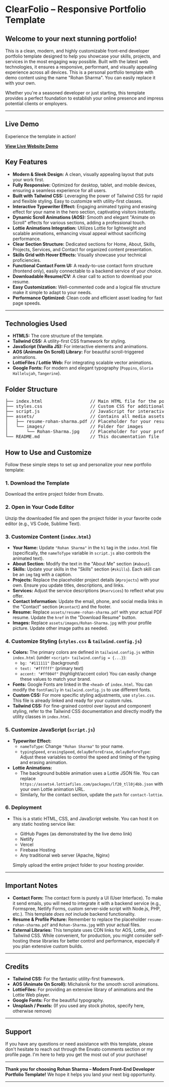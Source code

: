 # ClearFolio – Responsive Portfolio Template

## Welcome to your next stunning portfolio!

This is a clean, modern, and highly customizable front-end developer portfolio template designed to help you showcase your skills, projects, and services in the most engaging way possible. Built with the latest web technologies, it ensures a responsive, performant, and visually appealing experience across all devices.
This is a personal portfolio template with demo content using the name "Rohan Sharma". You can easily replace it with your own.

Whether you're a seasoned developer or just starting, this template provides a perfect foundation to establish your online presence and impress potential clients or employers.

---

##  Live Demo

Experience the template in action!

 [**View Live Website Demo**](https://portfolio-template-one-inky.vercel.app/)

##  Key Features

- **Modern & Sleek Design:** A clean, visually appealing layout that puts your work first.
- **Fully Responsive:** Optimized for desktop, tablet, and mobile devices, ensuring a seamless experience for all users.
- **Built with Tailwind CSS:** Leveraging the power of Tailwind CSS for rapid and flexible styling. Easy to customize with utility-first classes.
- **Interactive Typewriter Effect:** Engaging animated typing and erasing effect for your name in the hero section, captivating visitors instantly.
- **Dynamic Scroll Animations (AOS):** Smooth and elegant "Animate on Scroll" effects for various sections, adding a professional touch.
- **Lottie Animations Integration:** Utilizes Lottie for lightweight and scalable animations, enhancing visual appeal without sacrificing performance.
- **Clear Section Structure:** Dedicated sections for Home, About, Skills, Projects, Services, and Contact for organized content presentation.
- **Skills Grid with Hover Effects:** Visually showcase your technical proficiencies.
- **Functional Contact Form UI:** A ready-to-use contact form structure (frontend only), easily connectable to a backend service of your choice.
- **Downloadable Resume/CV:** A clear call to action to download your resume.
- **Easy Customization:** Well-commented code and a logical file structure make it simple to adapt to your needs.
- **Performance Optimized:** Clean code and efficient asset loading for fast page speeds.

---

## Technologies Used

- **HTML5:** The core structure of the template.
- **Tailwind CSS:** A utility-first CSS framework for styling.
- **JavaScript (Vanilla JS):** For interactive elements and animations.
- **AOS (Animate On Scroll) Library:** For beautiful scroll-triggered animations.
- **LottieFiles / Lottie Web:** For integrating scalable vector animations.
- **Google Fonts:** For modern and elegant typography (`Poppins`, `Gloria Hallelujah`, `Tangerine`).

##  Folder Structure

<pre>
├── index.html                  // Main HTML file for the portfolio
├── styles.css                  // Custom CSS for additional styling and overrides
├── script.js                   // JavaScript for interactive elements (e.g., typewriter, Lottie)
├── assets/                     // Contains all media assets
│   ├── resume-rohan-sharma.pdf // Placeholder for your resume
│   └── images/                 // Folder for images
│       └── Rohan-Sharma.jpg    // Placeholder for your profile image
└── README.md                   // This documentation file
</pre>

##  How to Use and Customize

Follow these simple steps to set up and personalize your new portfolio template:

### 1. **Download the Template**

Download the entire project folder from Envato.

### 2. **Open in Your Code Editor**

Unzip the downloaded file and open the project folder in your favorite code editor (e.g., VS Code, Sublime Text).

### 3. **Customize Content (`index.html`)**

- **Your Name:** Update `"Rohan Sharma"` in the `h1` tag in the `index.html` file (specifically, the `nameToType` variable in `script.js` also controls the animated text).
- **About Section:** Modify the text in the "About Me" section (`#about`).
- **Skills:** Update your skills in the "Skills" section (`#skills`). Each skill can be an `img` tag with a caption.
- **Projects:** Replace the placeholder project details (`#projects`) with your own. Ensure you update titles, descriptions, and links.
- **Services:** Adjust the service descriptions (`#services`) to reflect what you offer.
- **Contact Information:** Update the email, phone, and social media links in the "Contact" section (`#contact`) and the footer.
- **Resume:** Replace `assets/resume-rohan-sharma.pdf` with your actual PDF resume. Update the `href` in the "Download Resume" button.
- **Images:** Replace `assets/images/Rohan-Sharma.jpg` with your profile picture. Update other image paths as needed.

### 4. **Customize Styling (`styles.css` & `tailwind.config.js`)**

- **Colors:** The primary colors are defined in `tailwind.config.js` within `index.html` (under `<script> tailwind.config = {...}`):
  - `bg: "#111111"` (background)
  - `text: "#ffffff"` (primary text)
  - `accent: "#ff004f"` (highlight/accent color)
    You can easily change these values to match your brand.
- **Fonts:** Google Fonts are linked in the `<head>` of `index.html`. You can modify the `fontFamily` in `tailwind.config.js` to use different fonts.
- **Custom CSS:** For more specific styling adjustments, use `styles.css`. This file is already linked and ready for your custom rules.
- **Tailwind CSS:** For fine-grained control over layout and component styling, refer to the Tailwind CSS documentation and directly modify the utility classes in `index.html`.

### 5. **Customize JavaScript (`script.js`)**

- **Typewriter Effect:**
  - `nameToType`: Change `"Rohan Sharma"` to your name.
  - `typingSpeed`, `erasingSpeed`, `delayBeforeErase`, `delayBeforeType`: Adjust these variables to control the speed and timing of the typing and erasing animation.
- **Lottie Animations:**
  - The background bubble animation uses a Lottie JSON file. You can replace `https://assets4.lottiefiles.com/packages/lf20_tll0j4bb.json` with your own Lottie animation URL.
  - Similarly, for the contact section, update the `path` for `contact-lottie`.

### 6. **Deployment**

- This is a static HTML, CSS, and JavaScript website. You can host it on any static hosting service like:

  - GitHub Pages (as demonstrated by the live demo link)
  - Netlify
  - Vercel
  - Firebase Hosting
  - Any traditional web server (Apache, Nginx)

  Simply upload the entire project folder to your hosting provider.

---

##  Important Notes

- **Contact Form:** The contact form is purely a UI (User Interface). To make it send emails, you will need to integrate it with a backend service (e.g., Formspree, Netlify Forms, custom server-side script with Node.js, PHP, etc.). This template _does not_ include backend functionality.
- **Resume & Profile Picture:** Remember to replace the placeholder `resume-rohan-sharma.pdf` and `Rohan-Sharma.jpg` with your actual files.
- **External Libraries:** This template uses CDN links for AOS, Lottie, and Tailwind CSS. While convenient, for production, you might consider self-hosting these libraries for better control and performance, especially if you plan extensive custom builds.

---

##  Credits

- **Tailwind CSS:** For the fantastic utility-first framework.
- **AOS (Animate On Scroll):** Michalsnik for the smooth scroll animations.
- **LottieFiles:** For providing an extensive library of animations and the Lottie Web player.
- **Google Fonts:** For the beautiful typography.
- **Unsplash / Pexels:** (If you used any stock photos, specify here, otherwise remove)

---

##  Support

If you have any questions or need assistance with this template, please don't hesitate to reach out through the Envato comments section or my profile page. I'm here to help you get the most out of your purchase!

---

**Thank you for choosing Rohan Sharma – Modern Front-End Developer Portfolio Template!**
We hope it helps you land your next big opportunity.

---

